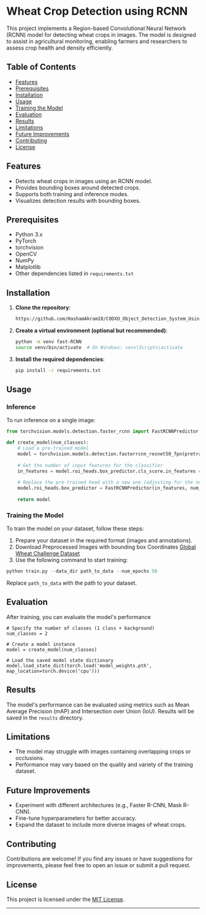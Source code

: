 # Wheat Crop Detection using RCNN

This project implements a Region-based Convolutional Neural Network (RCNN) model for detecting wheat crops in images. The model is designed to assist in agricultural monitoring, enabling farmers and researchers to assess crop health and density efficiently.

## Table of Contents

- [Features](#features)
- [Prerequisites](#prerequisites)
- [Installation](#installation)
- [Usage](#usage)
- [Training the Model](#training-the-model)
- [Evaluation](#evaluation)
- [Results](#results)
- [Limitations](#limitations)
- [Future Improvements](#future-improvements)
- [Contributing](#contributing)
- [License](#license)

## Features

- Detects wheat crops in images using an RCNN model.
- Provides bounding boxes around detected crops.
- Supports both training and inference modes.
- Visualizes detection results with bounding boxes.

## Prerequisites

- Python 3.x
- PyTorch
- torchvision
- OpenCV
- NumPy
- Matplotlib
- Other dependencies listed in `requirements.txt`

## Installation

1. **Clone the repository**:
   ```bash
   https://github.com/HashamAkram18/CODXO_Object_Detection_System_Using_Fast_RCNN.git
   ```

3. **Create a virtual environment (optional but recommended)**:
   ```bash
   python -m venv fast-RCNN
   source venv/bin/activate  # On Windows: venv\Scripts\activate
   ```

4. **Install the required dependencies**:
   ```bash
   pip install -r requirements.txt
   ```

## Usage

### Inference

To run inference on a single image:

```python
from torchvision.models.detection.faster_rcnn import FastRCNNPredictor

def create_model(num_classes):
    # Load a pre-trained model
    model = torchvision.models.detection.fasterrcnn_resnet50_fpn(pretrained=True)
    
    # Get the number of input features for the classifier
    in_features = model.roi_heads.box_predictor.cls_score.in_features # Get in_features before replacing
    
    # Replace the pre-trained head with a new one (adjusting for the number of classes)
    model.roi_heads.box_predictor = FastRCNNPredictor(in_features, num_classes)
    
    return model
```

### Training the Model

To train the model on your dataset, follow these steps:

1. Prepare your dataset in the required format (images and annotations).
2. Download Preprocessed Images with bounding box Coordinates [Global Wheat Challenge Dataset](https://www.kaggle.com/datasets/ipythonx/global-wheat-challenge)
3. Use the following command to start training:

```python
python train.py --data_dir path_to_data --num_epochs 50
```

Replace `path_to_data` with the path to your dataset.

## Evaluation

After training, you can evaluate the model's performance 
```
# Specify the number of classes (1 class + background)
num_classes = 2

# Create a model instance
model = create_model(num_classes)

# Load the saved model state dictionary
model.load_state_dict(torch.load('model_weights.pth', map_location=torch.device('cpu')))

```

## Results

The model's performance can be evaluated using metrics such as Mean Average Precision (mAP) and Intersection over Union (IoU). Results will be saved in the `results` directory.

## Limitations

- The model may struggle with images containing overlapping crops or occlusions.
- Performance may vary based on the quality and variety of the training dataset.

## Future Improvements

- Experiment with different architectures (e.g., Faster R-CNN, Mask R-CNN).
- Fine-tune hyperparameters for better accuracy.
- Expand the dataset to include more diverse images of wheat crops.

## Contributing

Contributions are welcome! If you find any issues or have suggestions for improvements, please feel free to open an issue or submit a pull request.

## License

This project is licensed under the [MIT License](LICENSE).

---

